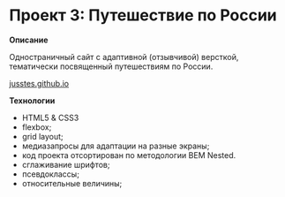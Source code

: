 # Проект 3: Путешествие по России

**Описание**

Одностраничный сайт с адаптивной (отзывчивой) версткой, тематически посвященный путешествиям по России.

[jusstes.github.io](https://jusstes.github.io/russian-travel/)

**Технологии**
* HTML5 & CSS3
* flexbox;
* grid layout;
* медиазапросы для адаптации на разные экраны;
* код проекта отсортирован по методологии BEM Nested.
* сглаживание шрифтов;
* псевдоклассы;
* относительные величины;
